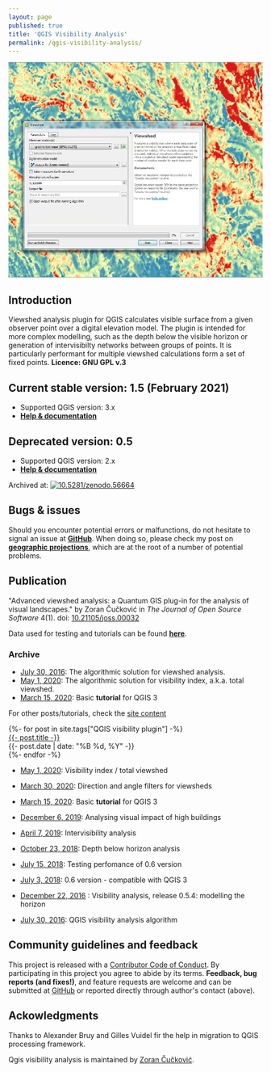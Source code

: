 ```yaml
---
layout: page
published: true
title: 'QGIS Visibility Analysis'
permalink: /qgis-visibility-analysis/
---
```




![screenshot](images/screenshot.jpg)

## Introduction
Viewshed analysis plugin for QGIS calculates visible surface from a given observer point over a digital elevation model. The plugin is intended for more complex modelling, such as the depth below the visible horizon or generation of intervisibilty networks between groups of points. It is particularly performant for multiple viewshed calculations form a set of fixed points.
**Licence: GNU GPL v.3**  

## Current stable version: 1.5 (February 2021)
- Supported QGIS version: 3.x
- [**Help & documentation**](/qgis-visibility-analysis-manual/)

## Deprecated version: 0.5 
- Supported QGIS version: 2.x
- [**Help & documentation**](https://zoran-cuckovic.github.io/QGIS-visibility-analysis/help_qgis2.html)
  
Archived at: [![10.5281/zenodo.56664](https://zenodo.org/badge/22929/zoran-cuckovic/QGIS-visibility-analysis.svg)](https://zenodo.org/badge/latestdoi/22929/zoran-cuckovic/QGIS-visibility-analysis)


## Bugs & issues

Should you encounter potential errors or malfunctions, do not hesitate to signal an issue at **[GitHub](https://github.com/zoran-cuckovic/QGIS-visibility-analysis/issues)**. When doing so, please check my post on **[geographic projections](https://landscapearchaeology.org/2020/wgs/)**, which are at the root of a number of potential problems. 

## Publication

"Advanced viewshed analysis: a Quantum GIS plug-in for the analysis of visual landscapes." by Zoran Čučković in *The Journal of Open Source Software* 4(1). doi: [10.21105/joss.00032](http://joss.theoj.org/papers/10.21105/joss.00032)

Data used for testing and tutorials can be found **[here](https://github.com/zoran-cuckovic/QGIS-visibility-analysis/tree/test-data/)**.


### Archive

- [July 30, 2016](http://landscapearchaeology.org/2018/qgis-visibility-analysis-algorithm/): The algorithmic solution for viewshed analysis.
- [May 1, 2020](https://landscapearchaeology.org/2020/visibility-index/): The algorithmic solution for visibility index, a.k.a. total viewshed.
- [March 15, 2020](https://landscapearchaeology.org/2020/viewshed-tutorial): Basic **tutorial** for QGIS 3

For other posts/tutorials, check the [site content](/tags/#qgis-visibility-plugin")
<div class="post-list">
{%- for post in site.tags["QGIS visibility plugin"] -%}
            <div class="tag-entry">
                <a href="{{- site.url -}}{{- post.url -}}">{{- post.title -}}</a>
                <div class="entry-date">
                    <time datetime="{{- post.date | date_to_xmlschema -}}">{{- post.date | date: "%B %d, %Y" -}}</time>
                </div>
            </div>
{%- endfor -%}
</div>

- [May 1, 2020](https://landscapearchaeology.org/2020/visibility-index/): Visibility index / total viewshed

- [March 30, 2020](https://landscapearchaeology.org/2020/direction-viewshed/): Direction and angle filters for viewsheds

- [March 15, 2020](https://landscapearchaeology.org/2020/viewshed-tutorial): Basic **tutorial** for QGIS 3

- [December 6, 2019](https://landscapearchaeology.org/2019/visual-impact-analysis/): Analysing visual impact of high buildings

- [April 7, 2019](https://landscapearchaeology.org/2019/intervisibility-qgis/): Intervisibility analysis 

- [October 23, 2018](https://landscapearchaeology.org/2018/depth-below-horizon): Depth below horizon analysis

- [July 15, 2018]( https://landscapearchaeology.org/2018/visibility-test-nuraghi/): Testing perfomance of 0.6 version

- [July 3, 2018](http://landscapearchaeology.org/2018/visibility-analysis-0-6/): 0.6 version - compatible with QGIS 3 

- [December 22, 2016](http://landscapearchaeology.org/2018/qgis-visibility-054/) : Visibility analysis, release 0.5.4: modelling the horizon

- [July 30, 2016](http://landscapearchaeology.org/2018/qgis-visibility-analysis-algorithm/): QGIS visibility analysis algorithm


## Community guidelines and feedback

This project is released with a [Contributor Code of Conduct](https://github.com/zoran-cuckovic/QGIS-visibility-analysis/blob/master/Contributor_code.md). By participating in this project you agree to abide by its terms. **Feedback, bug reports (and fixes!)**, and feature requests are welcome and can be submitted at [GitHub](https://github.com/zoran-cuckovic/QGIS-visibility-analysis/issues) or reported directly through author's contact (above).


## Ackowledgments

Thanks to Alexander Bruy and Gilles Vuidel fir the help in migration to QGIS processing framework.

Qgis visibility analysis is maintained by [Zoran Čučković](http://zoran-cuckovic.from.hr).


